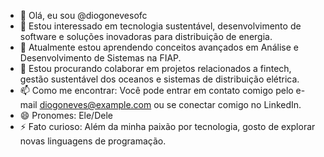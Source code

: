 - 👋 Olá, eu sou @diogonevesofc
- 👀 Estou interessado em tecnologia sustentável, desenvolvimento de software e soluções inovadoras para distribuição de energia.
- 🌱 Atualmente estou aprendendo conceitos avançados em Análise e Desenvolvimento de Sistemas na FIAP.
- 💞️ Estou procurando colaborar em projetos relacionados a fintech, gestão sustentável dos oceanos e sistemas de distribuição elétrica.
- 📫 Como me encontrar: Você pode entrar em contato comigo pelo e-mail diogoneves@example.com ou se conectar comigo no LinkedIn.
- 😄 Pronomes: Ele/Dele
- ⚡ Fato curioso: Além da minha paixão por tecnologia, gosto de explorar novas linguagens de programação.
